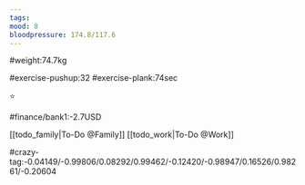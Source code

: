 ```yaml
---
tags: 
mood: 8
bloodpressure: 174.8/117.6
---
```


#weight:74.7kg

#exercise-pushup:32
#exercise-plank:74sec


⭐

#finance/bank1:-2.7USD

[[todo_family|To-Do @Family]]
[[todo_work|To-Do @Work]]



#crazy-tag:-0.04149/-0.99806/0.08292/0.99462/-0.12420/-0.98947/0.16526/0.98261/-0.20604

